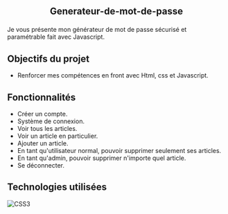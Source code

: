 ## <p align="center">Generateur-de-mot-de-passe</p>
Je vous présente mon générateur de mot de passe sécurisé et paramétrable fait avec Javascript.

## Objectifs du projet

- Renforcer mes compétences en front avec  Html, css et Javascript.

## Fonctionnalités

-  Créer un compte.
-  Système de connexion. 
-  Voir tous les articles.
-  Voir un article en particulier.
-  Ajouter un article.
-  En tant qu'utilisateur normal, pouvoir supprimer seulement ses articles.
-  En tant qu'admin, pouvoir supprimer n'importe quel article.
-  Se déconnecter.

## Technologies utilisées

![CSS3](https://img.shields.io/badge/css3-%231572B6.svg?style=for-the-badge&logo=css3&logoColor=white)
